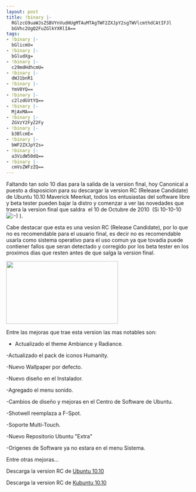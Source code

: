 ```yaml
---
layout: post
title: !binary |-
  RGlzcG9uaWJsZSBVYnVudHUgMTAuMTAgTWF2ZXJpY2sgTWVlcmthdCAtIFJl
  bGVhc2UgQ2FuZGlkYXRlIA==
tags:
- !binary |-
  bGlicmU=
- !binary |-
  bGludXg=
- !binary |-
  c29mdHdhcmU=
- !binary |-
  dWJ1bnR1
- !binary |-
  YmV0YQ==
- !binary |-
  c2lzdGVtYQ==
- !binary |-
  MjAxMA==
- !binary |-
  ZGVzY2FyZ2Fy
- !binary |-
  b3BlcmE=
- !binary |-
  bWF2ZXJpY2s=
- !binary |-
  a3VidW50dQ==
- !binary |-
  cmVsZWFzZQ==
---
```

Faltando tan solo 10 dias para la salida de la version final, hoy Canonical a puesto a disposicion para su descargar la version RC (Release Candidate) de Ubuntu  10.10 Maverick Meerkat, todos los entusiastas del software libre y beta   tester pueden bajar la distro y comenzar a ver las novedades que traera   la version final que saldra  el 10 de Octubre de 2010  (Si 10-10-10 <img src="../wp-includes/images/smilies/icon_smile.gif" alt=":-)" /> ).

Cabe destacar que esta es una vesion RC (Release Candidate), por lo que no es   recomendable para el usuario final, es decir no es recomendable usarla   como sistema operativo para el uso comun ya que tovadia puede contiener   fallos que seran detectado y corregido por los beta tester en los proximos dias que resten antes de que salga la version final.

<a href="http://blog.jam.net.ve/imagenes/uploads/2010/09/ubuntu10-10-rc.png"><img class="aligncenter size-medium wp-image-430" title="ubuntu10-10-rc" src="http://blog.jam.net.ve/imagenes/uploads/2010/09/ubuntu10-10-rc-300x168.png" alt="" width="300" height="168" /></a>

Entre las mejoras que trae esta version las mas notables son:

- Actualizado el theme Ambiance y Radiance.

-Actualizado el pack de iconos Humanity.

-Nuevo Wallpaper por defecto.

-Nuevo diseño en el Instalador.

-Agregado el menu sonido.

-Cambios de diseño y mejoras en el Centro de Software de Ubuntu.

-Shotwell reemplaza a F-Spot.

-Soporte Multi-Touch.

-Nuevo Repositorio Ubuntu "Extra"

-Origenes de Software ya no estara en el menu Sistema.

Entre otras mejoras…

Descarga la version RC de <a href="http://releases.ubuntu.com/maverick/">Ubuntu 10.10</a>

Descarga la version RC de <a href="http://releases.ubuntu.com/kubuntu/maverick/" target="_self">Kubuntu 10.10</a>
